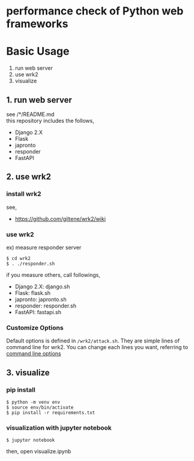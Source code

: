 # performance check of Python web frameworks

# Basic Usage
1. run web server
2. use wrk2
3. visualize
## 1. run web server
see /*/README.md  
this repository includes the follows,

- Django 2.X
- Flask
- japronto
- responder
- FastAPI
## 2. use wrk2
### install wrk2
see,
- https://github.com/giltene/wrk2/wiki
### use wrk2
ex) measure responder server
```
$ cd wrk2
$ . ./responder.sh
```
if you measure others, call followings,
- Django 2.X: django.sh
- Flask: flask.sh
- japronto: japronto.sh
- responder: responder.sh
- FastAPI: fastapi.sh

### Customize Options
Default options is defined in ```/wrk2/attack.sh```.
They are simple lines of command line for wrk2.
You can change each lines you want, referring to [command line options](https://github.com/wg/wrk#command-line-options)

## 3. visualize

### pip install
```
$ python -m venv env
$ source env/bin/activate
$ pip install -r requirements.txt
```
### visualization with jupyter notebook
```
$ jupyter notebook
```
then, open visualize.ipynb